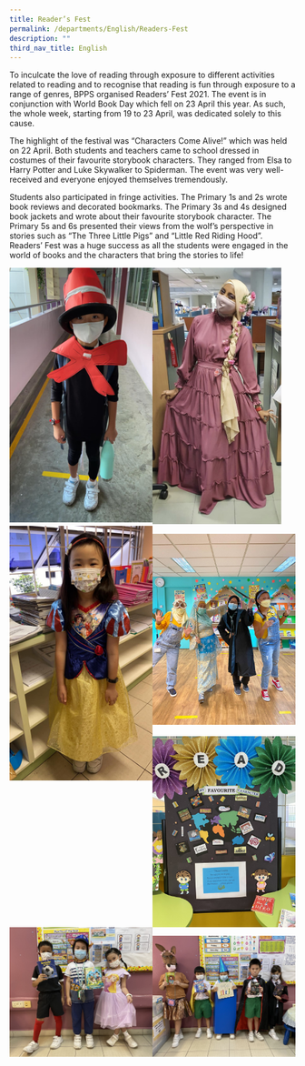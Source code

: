 ```yaml
---
title: Reader’s Fest
permalink: /departments/English/Readers-Fest
description: ""
third_nav_title: English
---
```

To inculcate the love of reading through exposure to different activities related to reading and to recognise that reading is fun through exposure to a range of genres, BPPS organised Readers’ Fest 2021. The event is in conjunction with World Book Day which fell on 23 April this year. As such, the whole week, starting from 19 to 23 April, was dedicated solely to this cause.

The highlight of the festival was “Characters Come Alive!” which was held on 22 April. Both students and teachers came to school dressed in costumes of their favourite storybook characters. They ranged from Elsa to Harry Potter and Luke Skywalker to Spiderman. The event was very well-received and everyone enjoyed themselves tremendously.

Students also participated in fringe activities. The Primary 1s and 2s wrote book reviews and decorated bookmarks. The Primary 3s and 4s designed book jackets and wrote about their favourite storybook character. The Primary 5s and 6s presented their views from the wolf’s perspective in stories such as “The Three Little Pigs” and “Little Red Riding Hood”. Readers’ Fest was a huge success as all the students were engaged in the world of books and the characters that bring the stories to life!

<img src="/images/214350cb-b1cd-4cf8-9231-bc2443859dd4.jpeg" 
     style="width:50%;float:left">
		 
<img src="/images/72916700-dea6-4c56-b3f2-646f82a4fa40.jpg" 
     style="width:45%">
<img src="/images/ed4e0977-42dc-41af-92f3-b219017341ef.jpeg" 
     style="width:50%;float:left">
		 
<img src="/images/f85699c1-4dd1-44ab-ac2a-42bc3d10fbff.jpeg" 
     style="width:50%">
		 <br><br>
<img src="/images/IMG-5379%201.jpg" 
     style="width:50%;float:left">
<img src="/images/IMG-5434%201.jpg" 
     style="width:50%"><img src="/images/IMG-5435%201.jpg" 
     style="width:50%"> 